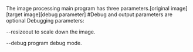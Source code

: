 The image processing main program has three parameters.[original image][target image][debug parameter]
#Debug and output parameters are optional
Debugging parameters:

--resizeout to scale down the image.

--debug program debug mode.
